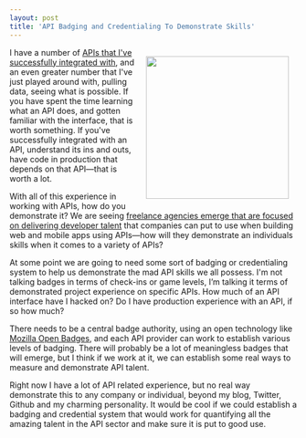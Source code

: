 ```yaml
---
layout: post
title: 'API Badging and Credentialing To Demonstrate Skills'
---
```

<p><a href="http://openbadges.org/"><img style="padding: 15px;" src="http://kinlane-productions.s3.amazonaws.com/api-evangelist-site/blog/badges.jpg" alt="" width="250" align="right" /></a></p>
<p>I have a number of <a href="http://apievangelist.com/2012/08/02/the-apis-that-i-depend-on-for-my-business/">APIs that I've successfully integrated with</a>, and an even greater number that I've just played around with, pulling data, seeing what is possible. If you have spent the time learning what an API does, and gotten familiar with the interface, that is worth something.  If you've successfully integrated with an API, understand its ins and outs, have code in production that depends on that API&mdash;that is worth a lot.</p>
<p>With all of this experience in working with APIs, how do you demonstrate it? We are seeing <a href="http://apievangelist.com/2014/03/04/finding-good-api-developer-talent-is-hard/">freelance agencies emerge that are focused on delivering developer talent</a> that companies can put to use when building web and mobile apps using APIs&mdash;how will they demonstrate an individuals skills when it comes to a variety of APIs?</p>
<p>At some point we are going to need some sort of badging or credentialing system to help us demonstrate the mad API skills we all possess. I'm not talking badges in terms of check-ins or game levels, I&rsquo;m talking it terms of demonstrated project experience on specific APIs. How much of an API interface have I hacked on? Do I have production experience with an API, if so how much?</p>
<p>There needs to be a central badge authority, using an open technology like <a href="http://openbadges.org/">Mozilla Open Badges</a>, and each API provider can work to establish various levels of badging. There will probably be a lot of meaningless badges that will emerge, but I think if we work at it, we can establish some real ways to measure and demonstrate API talent.</p>
<p>Right now I have a lot of API related experience, but no real way demonstrate this to any company or individual, beyond my blog, Twitter, Github and my charming personality. It would be cool if we could establish a badging and credential system that would work for quantifying all the amazing talent in the API sector and make sure it is put to good use.</p>